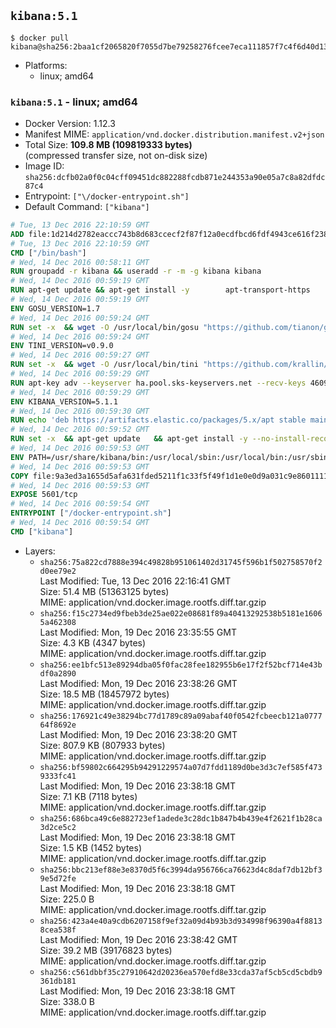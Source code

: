 ## `kibana:5.1`

```console
$ docker pull kibana@sha256:2baa1cf2065820f7055d7be79258276fcee7eca111857f7c4f6d40d13015c94b
```

-	Platforms:
	-	linux; amd64

### `kibana:5.1` - linux; amd64

-	Docker Version: 1.12.3
-	Manifest MIME: `application/vnd.docker.distribution.manifest.v2+json`
-	Total Size: **109.8 MB (109819333 bytes)**  
	(compressed transfer size, not on-disk size)
-	Image ID: `sha256:dcfb02a0f0c04cff09451dc882288fcdb871e244353a90e05a7c8a82dfdc87c4`
-	Entrypoint: `["\/docker-entrypoint.sh"]`
-	Default Command: `["kibana"]`

```dockerfile
# Tue, 13 Dec 2016 22:10:59 GMT
ADD file:1d214d2782eaccc743b8d683ccecf2f87f12a0ecdfbcd6fdf4943ce616f23870 in / 
# Tue, 13 Dec 2016 22:10:59 GMT
CMD ["/bin/bash"]
# Wed, 14 Dec 2016 00:58:11 GMT
RUN groupadd -r kibana && useradd -r -m -g kibana kibana
# Wed, 14 Dec 2016 00:59:19 GMT
RUN apt-get update && apt-get install -y 		apt-transport-https 		ca-certificates 		wget 	--no-install-recommends && rm -rf /var/lib/apt/lists/*
# Wed, 14 Dec 2016 00:59:19 GMT
ENV GOSU_VERSION=1.7
# Wed, 14 Dec 2016 00:59:24 GMT
RUN set -x 	&& wget -O /usr/local/bin/gosu "https://github.com/tianon/gosu/releases/download/$GOSU_VERSION/gosu-$(dpkg --print-architecture)" 	&& wget -O /usr/local/bin/gosu.asc "https://github.com/tianon/gosu/releases/download/$GOSU_VERSION/gosu-$(dpkg --print-architecture).asc" 	&& export GNUPGHOME="$(mktemp -d)" 	&& gpg --keyserver ha.pool.sks-keyservers.net --recv-keys B42F6819007F00F88E364FD4036A9C25BF357DD4 	&& gpg --batch --verify /usr/local/bin/gosu.asc /usr/local/bin/gosu 	&& rm -r "$GNUPGHOME" /usr/local/bin/gosu.asc 	&& chmod +x /usr/local/bin/gosu 	&& gosu nobody true
# Wed, 14 Dec 2016 00:59:24 GMT
ENV TINI_VERSION=v0.9.0
# Wed, 14 Dec 2016 00:59:27 GMT
RUN set -x 	&& wget -O /usr/local/bin/tini "https://github.com/krallin/tini/releases/download/$TINI_VERSION/tini" 	&& wget -O /usr/local/bin/tini.asc "https://github.com/krallin/tini/releases/download/$TINI_VERSION/tini.asc" 	&& export GNUPGHOME="$(mktemp -d)" 	&& gpg --keyserver ha.pool.sks-keyservers.net --recv-keys 6380DC428747F6C393FEACA59A84159D7001A4E5 	&& gpg --batch --verify /usr/local/bin/tini.asc /usr/local/bin/tini 	&& rm -r "$GNUPGHOME" /usr/local/bin/tini.asc 	&& chmod +x /usr/local/bin/tini 	&& tini -h
# Wed, 14 Dec 2016 00:59:29 GMT
RUN apt-key adv --keyserver ha.pool.sks-keyservers.net --recv-keys 46095ACC8548582C1A2699A9D27D666CD88E42B4
# Wed, 14 Dec 2016 00:59:29 GMT
ENV KIBANA_VERSION=5.1.1
# Wed, 14 Dec 2016 00:59:30 GMT
RUN echo 'deb https://artifacts.elastic.co/packages/5.x/apt stable main' > /etc/apt/sources.list.d/kibana.list
# Wed, 14 Dec 2016 00:59:52 GMT
RUN set -x 	&& apt-get update 	&& apt-get install -y --no-install-recommends kibana=$KIBANA_VERSION 	&& rm -rf /var/lib/apt/lists/* 		&& sed -ri "s!^(\#\s*)?(server\.host:).*!\2 '0.0.0.0'!" /etc/kibana/kibana.yml 	&& grep -q "^server\.host: '0.0.0.0'\$" /etc/kibana/kibana.yml 		&& sed -ri "s!^(\#\s*)?(elasticsearch\.url:).*!\2 'http://elasticsearch:9200'!" /etc/kibana/kibana.yml 	&& grep -q "^elasticsearch\.url: 'http://elasticsearch:9200'\$" /etc/kibana/kibana.yml
# Wed, 14 Dec 2016 00:59:53 GMT
ENV PATH=/usr/share/kibana/bin:/usr/local/sbin:/usr/local/bin:/usr/sbin:/usr/bin:/sbin:/bin
# Wed, 14 Dec 2016 00:59:53 GMT
COPY file:9a3ed3a1655d5afa631fded5211f1c33f5f49f1d1e0e0d9a031c9e8601111f05 in / 
# Wed, 14 Dec 2016 00:59:53 GMT
EXPOSE 5601/tcp
# Wed, 14 Dec 2016 00:59:54 GMT
ENTRYPOINT ["/docker-entrypoint.sh"]
# Wed, 14 Dec 2016 00:59:54 GMT
CMD ["kibana"]
```

-	Layers:
	-	`sha256:75a822cd7888e394c49828b951061402d31745f596b1f502758570f2d0ee79e2`  
		Last Modified: Tue, 13 Dec 2016 22:16:41 GMT  
		Size: 51.4 MB (51363125 bytes)  
		MIME: application/vnd.docker.image.rootfs.diff.tar.gzip
	-	`sha256:f15c2734ed9fbeb3de25ae022e08681f89a40413292538b5181e16065a462308`  
		Last Modified: Mon, 19 Dec 2016 23:35:55 GMT  
		Size: 4.3 KB (4347 bytes)  
		MIME: application/vnd.docker.image.rootfs.diff.tar.gzip
	-	`sha256:ee1bfc513e89294dba05f0fac28fee182955b6e17f2f52bcf714e43bdf0a2890`  
		Last Modified: Mon, 19 Dec 2016 23:38:26 GMT  
		Size: 18.5 MB (18457972 bytes)  
		MIME: application/vnd.docker.image.rootfs.diff.tar.gzip
	-	`sha256:176921c49e38294bc77d1789c89a09abaf40f0542fcbeecb121a077764f8692e`  
		Last Modified: Mon, 19 Dec 2016 23:38:20 GMT  
		Size: 807.9 KB (807933 bytes)  
		MIME: application/vnd.docker.image.rootfs.diff.tar.gzip
	-	`sha256:bf59802c664295b94291229574a07d7fdd1189d0be3d3c7ef585f4739333fc41`  
		Last Modified: Mon, 19 Dec 2016 23:38:18 GMT  
		Size: 7.1 KB (7118 bytes)  
		MIME: application/vnd.docker.image.rootfs.diff.tar.gzip
	-	`sha256:686bca49c6e882723ef1adede3c28dc1b847b4b439e4f2621f1b28ca3d2ce5c2`  
		Last Modified: Mon, 19 Dec 2016 23:38:18 GMT  
		Size: 1.5 KB (1452 bytes)  
		MIME: application/vnd.docker.image.rootfs.diff.tar.gzip
	-	`sha256:bbc213ef88e3e8370d5f6c3994da956766ca76623d4c8daf7db12bf39e5d72fe`  
		Last Modified: Mon, 19 Dec 2016 23:38:18 GMT  
		Size: 225.0 B  
		MIME: application/vnd.docker.image.rootfs.diff.tar.gzip
	-	`sha256:423a4e40a9cdb6207158f9ef32a09d4b93b3d934998f96390a4f88138cea538f`  
		Last Modified: Mon, 19 Dec 2016 23:38:42 GMT  
		Size: 39.2 MB (39176823 bytes)  
		MIME: application/vnd.docker.image.rootfs.diff.tar.gzip
	-	`sha256:c561dbbf35c27910642d20236ea570efd8e33cda37af5cb5cd5cbdb9361db181`  
		Last Modified: Mon, 19 Dec 2016 23:38:18 GMT  
		Size: 338.0 B  
		MIME: application/vnd.docker.image.rootfs.diff.tar.gzip
